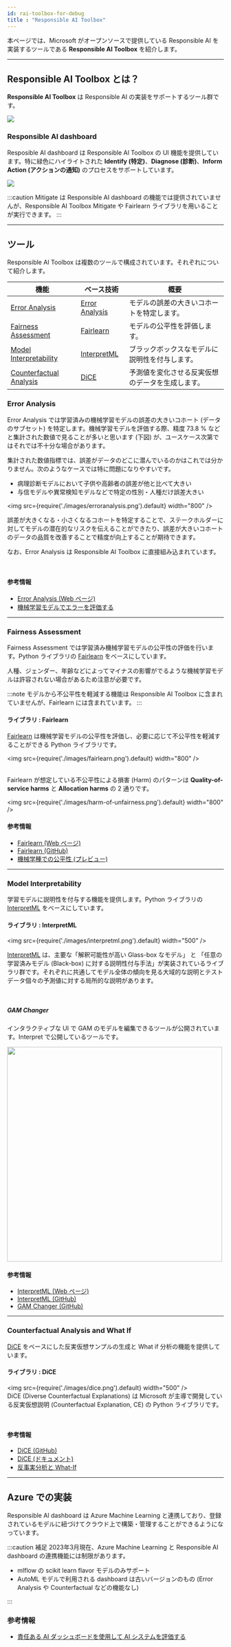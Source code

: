 ```yaml
---
id: rai-toolbox-for-debug
title : "Responsible AI Toolbox"
---
```


本ページでは、Microsoft がオープンソースで提供している Responsible AI を実装するツールである **Responsible AI Toolbox** を紹介します。

---
## Responsible AI Toolbox とは？

**Responsible AI Toolbox** は Responsible AI の実装をサポートするツール群です。

<img src="https://raw.githubusercontent.com/microsoft/responsible-ai-widgets/main/img/responsible-ai-toolbox.png" />

### Responsible AI dashboard
Resposible AI dashboard は Responsible AI Toolbox の UI 機能を提供しています。特に緑色にハイライトされた **Identify (特定)**、**Diagnose (診断)**、**Inform Action (アクションの通知)** のプロセスをサポートしています。

<img src="https://raw.githubusercontent.com/microsoft/responsible-ai-widgets/main/img/responsible-ai-dashboard.png" />



:::caution
Mitigate は Responsible AI dashboard の機能では提供されていませんが、Responsible AI Toolbox Mitigate や Fairlearn ライブラリを用いることが実行できます。
:::

---

## ツール
Responsible AI Toolbox は複数のツールで構成されています。それぞれについて紹介します。


|機能     |ベース技術   |概要|
|---------|---------|---------|
|[Error Analysis](#error-analysis)|[Error Analysis](https://erroranalysis.ai/)|モデルの誤差の大きいコホートを特定します。|
|[Fairness Assessment](#fairness-assessment)|[Fairlearn](https://github.com/fairlearn/fairlearn)|モデルの公平性を評価します。|
|[Model Interpretability](#model-interpretability)|[InterpretML](http://interpret.ml/)|ブラックボックスなモデルに説明性を付与します。|
|[Counterfactual Analysis](#counterfactual-analysis-and-what-if)|[DiCE](https://github.com/interpretml/DiCE)|予測値を変化させる反実仮想のデータを生成します。|



### Error Analysis

Error Analysis では学習済みの機械学習モデルの誤差の大きいコホート (データのサブセット) を特定します。機械学習モデルを評価する際、精度 73.8 % などと集計された数値で見ることが多いと思います (下図) が、ユースケース次第ではそれでは不十分な場合があります。

集計された数値指標では、誤差がデータのどこに潜んでいるのかはこれでは分かりません。次のようなケースでは特に問題になりやすいです。

- 病理診断モデルにおいて子供や高齢者の誤差が他と比べて大きい
- 与信モデルや異常検知モデルなどで特定の性別・人種だけ誤差大きい

<img src={require('./images/erroranalysis.png').default} width="800" /><br/>


誤差が大きくなる・小さくなるコホートを特定することで、ステークホルダーに対してモデルの潜在的なリスクを伝えることができたり、誤差が大きいコホートのデータの品質を改善することで精度が向上することが期待できます。

なお、Error Analysis は Responsible AI Toolbox に直接組み込まれています。

<br/>


#### 参考情報
- [Error Analysis (Web ページ)](https://erroranalysis.ai/)
- [機械学習モデルでエラーを評価する](https://learn.microsoft.com/ja-jp/azure/machine-learning/concept-error-analysis)

---

### Fairness Assessment

Fairness Assessment では学習済み機械学習モデルの公平性の評価を行います。Python ライブラリの [Fairlearn](https://github.com/fairlearn/fairlearn) をベースにしています。

人種、ジェンダー、年齢などによってマイナスの影響がでるような機械学習モデルは許容されない場合があるため注意が必要です。

:::note
モデルから不公平性を軽減する機能は Responsible AI Toolbox に含まれていませんが、Fairlearn には含まれています。
:::

#### ライブラリ : Fairlearn

[Fairlearn](https://fairlearn.org/) は機械学習モデルの公平性を評価し、必要に応じて不公平性を軽減することができる Python ライブラリです。

<img 
    src={require('./images/fairlearn.png').default}
    width="800"
/>
<br/><br/>

Fairlearn が想定している不公平性による損害 (Harm) のパターンは **Quality-of-service harms** と **Allocation harms** の 2 通りです。

<img 
    src={require('./images/harm-of-unfairness.png').default}
    width="800"
/>
<br/>

#### 参考情報
- [Fairlearn (Web ページ)](https://fairlearn.org/)
- [Fairlearn (GitHub)](https://github.com/fairlearn/fairlearn)
- [機械学種での公平性 (プレビュー)](https://learn.microsoft.com/ja-jp/azure/machine-learning/concept-fairness-ml)

---

### Model Interpretability

学習モデルに説明性を付与する機能を提供します。Python ライブラリの [InterpretML](http://interpret.ml/) をベースにしています。


#### ライブラリ : InterpretML

<img src={require('./images/interpretml.png').default} width="500" /><br/>

[InterpretML](https://interpret.ml/) は、主要な「解釈可能性が高い Glass-box なモデル」 と 「任意の学習済みモデル (Black-box) に対する説明性付与手法」が実装されているライブラリ群です。それぞれに共通してモデル全体の傾向を見る大域的な説明とテストデータ個々の予測値に対する局所的な説明があります。

<br />

##### GAM Changer
インタラクティブな UI で GAM のモデルを編集できるツールが公開されています。Interpret で公開しているツールです。

<img src="https://camo.githubusercontent.com/5b21549ec3ac73f9fcaa67516e088bd113dafa3ed3b5c2126daae1d4ddef9059/68747470733a2f2f692e696d6775722e636f6d2f654b7a4b4a666c2e706e67" width="500" />

<br/>

#### 参考情報
- [InterpretML (Web ページ)](http://interpret.ml/)
- [InterpretML (GitHub)](https://github.com/interpretml)
- [GAM Changer (GitHub)](https://github.com/interpretml/gam-changer)


---

### Counterfactual Analysis and What If
[DiCE](http://interpret.ml/DiCE/) をベースにした反実仮想サンプルの生成と What if 分析の機能を提供しています。

#### ライブラリ : DiCE
<img src={require('./images/dice.png').default} width="500" /><br/>
DiCE (Diverse Counterfactual Explanations) は Microsoft が主導で開発している反実仮想説明 (Counterfactual Explanation, CE) の Python ライブラリです。

<br/>


#### 参考情報
- [DiCE (GitHub)](https://github.com/interpretml/DiCE)
- [DiCE (ドキュメント)](http://interpret.ml/DiCE/)
- [反事実分析と What-If](https://learn.microsoft.com/ja-jp/azure/machine-learning/concept-counterfactual-analysis)

---
## Azure での実装
Responsible AI dashboard は Azure Machine Learning と連携しており、登録されているモデルに紐づけてクラウド上で構築・管理することができるようになっています。

:::caution 補足
2023年3月現在、Azure Machine Learning と Responsible AI dashboard の連携機能には制限があります。

- mlflow の scikit learn flavor モデルのみサポート
- AutoML モデルで利用される dashboard は古いバージョンのもの (Error Analysis や Counterfactual などの機能なし)

:::

### 参考情報
- [責任ある AI ダッシュボードを使用して AI システムを評価する](https://learn.microsoft.com/ja-jp/azure/machine-learning/concept-responsible-ai-dashboard)